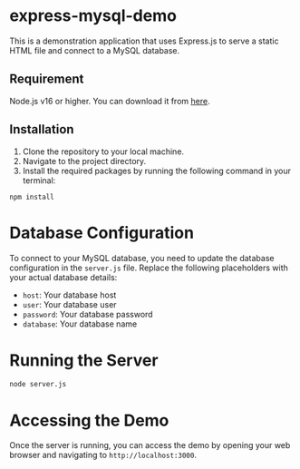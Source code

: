 # express-mysql-demo
This is a demonstration application that uses Express.js to serve a static HTML file and connect to a MySQL database.

## Requirement
Node.js v16 or higher. You can download it from [here](https://nodejs.org/en/download/).

## Installation
1. Clone the repository to your local machine.
2. Navigate to the project directory.
3. Install the required packages by running the following command in your terminal:
```
npm install
```
# Database Configuration
To connect to your MySQL database, you need to update the database configuration in the `server.js` file. Replace the following placeholders with your actual database details:
- `host`: Your database host
- `user`: Your database user
- `password`: Your database password
- `database`: Your database name

# Running the Server
```
node server.js
```

# Accessing the Demo
Once the server is running, you can access the demo by opening your web browser and navigating to `http://localhost:3000`.